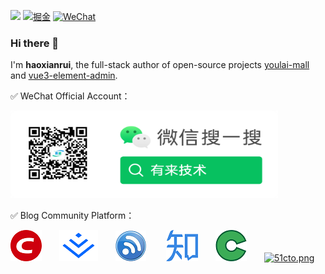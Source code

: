 


![](https://komarev.com/ghpvc/?username=haoxianrui)
[![掘金](https://img.shields.io/badge/%E6%8E%98%E9%87%91-@有来技术-blue.svg)](https://juejin.cn/user/4187394044331261)
[![WeChat](https://img.shields.io/badge/WeChat-haoxianrui-brightgreen.svg)](assets%2Fimg%2Fhaoxianrui.jpg?raw=true)

### Hi there 👋

I'm **haoxianrui**, the full-stack author of open-source projects [youlai-mall](https://gitee.com/youlaitech/youlai-mall) and [vue3-element-admin](https://gitee.com/youlaiorg/vue3-element-admin).

✅ WeChat Official Account：

<img src="https://raw.githubusercontent.com/haoxianrui/haoxianrui/master/assets/img/gongzhonghao.png" width="428px" height="140px"> 

✅ Blog Community Platform：

[![csdn.png](assets%2Fimg%2Fcsdn.png)](https://blog.csdn.net/u013737132)&emsp;&emsp;[![juejin.png](assets%2Fimg%2Fjuejin.png)](https://juejin.cn/user/4187394044331261)&emsp;&emsp;[![cnblog.png](assets%2Fimg%2Fcnblog.png)](https://www.cnblogs.com/haoxianrui/)&emsp;&emsp; [![zhihu.png](assets%2Fimg%2Fzhihu.png)](https://www.zhihu.com/people/haoxr)&emsp;&emsp;[![osc.png](assets%2Fimg%2Fosc.png)](https://my.oschina.net/youlai)&emsp;&emsp;[![51cto.png](assets%2Fimg%2F51cto.png)](https://blog.51cto.com/youlai)&emsp;&emsp;
